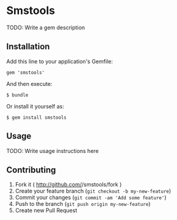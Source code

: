 # Smstools

TODO: Write a gem description

## Installation

Add this line to your application's Gemfile:

    gem 'smstools'

And then execute:

    $ bundle

Or install it yourself as:

    $ gem install smstools

## Usage

TODO: Write usage instructions here

## Contributing

1. Fork it ( http://github.com/<my-github-username>/smstools/fork )
2. Create your feature branch (`git checkout -b my-new-feature`)
3. Commit your changes (`git commit -am 'Add some feature'`)
4. Push to the branch (`git push origin my-new-feature`)
5. Create new Pull Request
